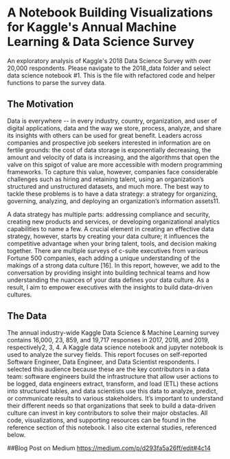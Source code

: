 # A Notebook Building Visualizations for Kaggle's Annual Machine Learning & Data Science Survey
An exploratory analysis of Kaggle's 2018 Data Science Survey with over 20,000 respondents. Please navigate to the 2018_data folder and select data science notebook #1. This is the file with refactored code and helper functions to parse the survey data. 


## The Motivation ##
Data is everywhere -- in every industry, country, organization, and user of digital applications, data and the way we store, process, analyze, and share its insights with others can be used for great benefit. Leaders across companies and prospective job seekers interested in information are on fertile grounds: the cost of data storage is exponentially decreasing, the amount and velocity of data is increasing, and the algorithms that open the valve on this spigot of value are more accessible with modern programming frameworks. To capture this value, however, companies face considerable challenges such as hiring and retaining talent, using an organization’s structured and unstructured datasets, and much more. The best way to tackle these problems is to have a data strategy: a strategy for organizing, governing, analyzing, and deploying an organization’s information assets11.

A data strategy has multiple parts: addressing compliance and security, creating new products and services, or developing organizational analytics capabilities to name a few. A crucial element in creating an effective data strategy, however, starts by creating your data culture; it influences the competitive advantage when your bring talent, tools, and decision making together. There are multiple surveys of c-suite executives from various Fortune 500 companies, each adding a unique understanding of the makings of a strong data culture [16]. In this report, however, we add to the conversation by providing insight into building technical teams and how understanding the nuances of your data defines your data culture. As a result, I aim to empower executives with the insights to build data-driven cultures.



## The Data ##
The annual industry-wide Kaggle Data Science & Machine Learning survey contains 16,000, 23, 859, and 19,717 responses in 2017, 2018, and 2019, respectively2, 3, 4. A Kaggle data science notebook and jupyter notebook is used to analyze the survey fields. This report focuses on self-reported Software Engineer, Data Engineer, and Data Scientist respondents. I selected this audience because these are the key contributors in a data team: software engineers build the infrastructure that allow user actions to be logged, data engineers extract, transform, and load (ETL) these actions into structured tables, and data scientists use this data to analyze, predict, or communicate results to various stakeholders. It’s important to understand their different needs so that organizations that seek to build a data-driven culture can invest in key contributors to solve their major obstacles. All code, visualizations, and supporting resources can be found in the reference section of this notebook. I also cite external studies, referenced below. 

##Blog Post on Medium
https://medium.com/p/d293fa5a26ff/edit#4c14